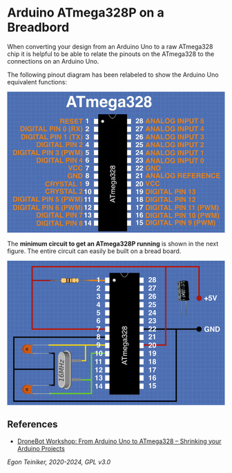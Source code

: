 # Arduino ATmega328P on a Breadbord


When converting your design from an Arduino Uno to a raw ATmega328 chip it is helpful to be 
able to relate the pinouts on the ATmega328 to the connections on an Arduino Uno.  

The following pinout diagram has been relabeled to show the Arduino Uno equivalent functions:

![ATmega328P-UnoPinout](figures/ATmega328P-UnoPinout.png)


The **minimum circuit to get an ATmega328P running** is shown in the next figure. 
The entire circuit can easily be built on a bread board.

![ATmega328P BreadBoard](figures/ATmega328P-BreadBoard.png)


## References

* [DroneBot Workshop: From Arduino Uno to ATmega328 – Shrinking your Arduino Projects](https://dronebotworkshop.com/arduino-uno-atmega328/)

*Egon Teiniker, 2020-2024, GPL v3.0* 
